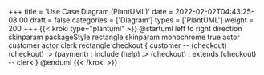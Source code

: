 +++
title = 'Use Case Diagram (PlantUML)'
date = 2022-02-02T04:43:25-08:00
draft = false
categories = ['Diagram']
types =  ['PlantUML']
weight = 200
+++
{{< kroki type="plantuml" >}}
@startuml
left to right direction
skinparam packageStyle rectangle
skinparam monochrome true
actor customer
actor clerk
rectangle checkout {
  customer -- (checkout)
  (checkout) .> (payment) : include
  (help) .> (checkout) : extends
  (checkout) -- clerk
}
@enduml
{{< /kroki >}}
